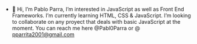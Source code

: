 - 👋 Hi, I’m Pablo Parra, I’m interested in JavaScript as well as Front End Frameworks.
I’m currently learning HTML, CSS & JavaScript. I’m looking to collaborate on any proyect that deals with basic JavaScript at the moment.
You can reach me here @Pabl0Parra or @ pparrita2001@gmail.com

